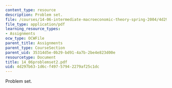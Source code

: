 ```yaml
---
content_type: resource
description: Problem set.
file: /courses/14-06-intermediate-macroeconomic-theory-spring-2004/4d297b631d6cf49757942279af25c1dc_14_06problemset2.pdf
file_type: application/pdf
learning_resource_types:
- Assignments
ocw_type: OCWFile
parent_title: Assignments
parent_type: CourseSection
parent_uid: 35314d5e-0b29-bd91-4a7b-2be4e823d00e
resourcetype: Document
title: 14_06problemset2.pdf
uid: 4d297b63-1d6c-f497-5794-2279af25c1dc
---
```

Problem set.

